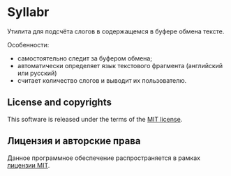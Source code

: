 # Syllabr

Утилита для подсчёта слогов в содержащемся в буфере обмена тексте.

Особенности:

* самостоятельно следит за буфером обмена;
* автоматически определяет язык текстового фрагмента (английский или русский)
* считает количество слогов и выводит их пользователю.

## License and copyrights

This software is released under the terms of the [MIT license](https://github.com/coquin/Syllabr/blob/master/LICENSE.md).

## Лицензия и авторские права

Данное программное обеспечение распространяется в рамках [лицензии MIT](https://github.com/coquin/Syllabr/blob/master/LICENSE.md).